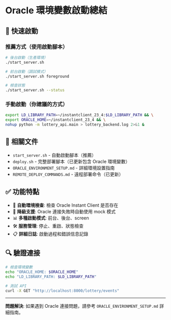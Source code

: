 # Oracle 環境變數啟動總結

## 🚀 快速啟動

### 推薦方式（使用啟動腳本）

```bash
# 後台啟動（生產環境）
./start_server.sh

# 前台啟動（調試模式）
./start_server.sh foreground

# 檢查狀態
./start_server.sh --status
```

### 手動啟動（你建議的方式）

```bash
export LD_LIBRARY_PATH=~/instantclient_23_4:$LD_LIBRARY_PATH && \
export ORACLE_HOME=~/instantclient_23_4 && \
nohup python -m lottery_api.main > lottery_backend.log 2>&1 &
```

## 📁 相關文件

- `start_server.sh` - 自動啟動腳本（推薦）
- `deploy.sh` - 完整部署腳本（已更新包含 Oracle 環境變數）
- `ORACLE_ENVIRONMENT_SETUP.md` - 詳細環境設置指南
- `REMOTE_DEPLOY_COMMANDS.md` - 遠程部署命令（已更新）

## ✅ 功能特點

- 🔧 **自動環境檢查**: 檢查 Oracle Instant Client 是否存在
- 🔄 **降級支援**: Oracle 連接失敗時自動使用 mock 模式
- 📊 **多種啟動模式**: 前台、後台、screen
- 🛠️ **服務管理**: 停止、重啟、狀態檢查
- 📋 **詳細日誌**: 啟動過程和錯誤信息記錄

## 🔍 驗證連接

```bash
# 檢查環境變數
echo "ORACLE_HOME: $ORACLE_HOME"
echo "LD_LIBRARY_PATH: $LD_LIBRARY_PATH"

# 測試 API
curl -X GET "http://localhost:8000/lottery/events"
```

---

**問題解決**: 如果遇到 Oracle 連接問題，請參考 `ORACLE_ENVIRONMENT_SETUP.md` 詳細指南。
